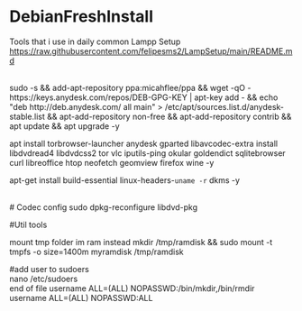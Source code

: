 # DebianFreshInstall
Tools that i use in daily common
Lampp Setup
https://raw.githubusercontent.com/felipesms2/LampSetup/main/README.md

<br>
sudo -s && add-apt-repository ppa:micahflee/ppa &&
wget -qO - https://keys.anydesk.com/repos/DEB-GPG-KEY | apt-key add - && echo "deb http://deb.anydesk.com/ all main" > /etc/apt/sources.list.d/anydesk-stable.list && 
apt-add-repository non-free && apt-add-repository contrib && apt update && apt upgrade -y

apt install torbrowser-launcher anydesk gparted libavcodec-extra install libdvdread4 libdvdcss2  tor vlc iputils-ping okular goldendict sqlitebrowser curl libreoffice htop neofetch geomview firefox wine -y
 
apt-get install build-essential linux-headers-`uname -r` dkms -y



<br>
# Codec config
sudo dpkg-reconfigure libdvd-pkg

<br>

#Util tools

mount tmp folder im ram instead
  mkdir /tmp/ramdisk  &&  sudo mount -t tmpfs -o size=1400m myramdisk /tmp/ramdisk
  
  #add user to sudoers
  <br>
  nano /etc/sudoers
  <br>
    end of file
      username ALL=(ALL) NOPASSWD:/bin/mkdir,/bin/rmdir
      <br>
      username  ALL=(ALL) NOPASSWD:ALL

  




